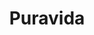 ---
title: "Puravida"
url: /ciudad-autonoma-de-buenos-aires/puravida-avenida-lope-de-vega/
shop: mascotas
---